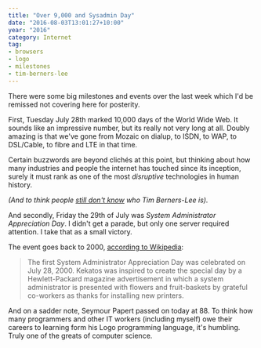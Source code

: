 ```yaml
---
title: "Over 9,000 and Sysadmin Day"
date: "2016-08-03T13:01:27+10:00"
year: "2016"
category: Internet
tag:
- browsers
- logo
- milestones
- tim-berners-lee
---
```

There were some big milestones and events over the last week which I'd be remissed not covering here for posterity.

First, Tuesday July 28th marked 10,000 days of the World Wide Web. It sounds like an impressive number, but its really not very long at all. Doubly amazing is that we've gone from Mozaic on dialup, to ISDN, to WAP, to DSL/Cable, to fibre and LTE in that time.

Certain buzzwords are beyond clichés at this point, but thinking about how many industries and people the internet has touched since its inception, surely it must rank as one of the most *disruptive* technologies in human history.

<p style="font-style:italic;">(And to think people <a href="http://allthingsd.com/20120727/nbcs-today-show-has-been-ignorant-about-tech-since-long-before-the-olympics/">still don't know</a> who Tim Berners-Lee is).</p>

And secondly, Friday the 29th of July was *System Administrator Appreciation Day*. I didn't get a parade, but only one server required attention. I take that as a small victory.

The event goes back to 2000, [according to Wikipedia]:

> The first System Administrator Appreciation Day was celebrated on July 28, 2000. Kekatos was inspired to create the special day by a Hewlett-Packard magazine advertisement in which a system administrator is presented with flowers and fruit-baskets by grateful co-workers as thanks for installing new printers.

And on a sadder note, Seymour Papert passed on today at 88. To think how many programmers and other IT workers (including myself) owe their careers to learning form his Logo programming language, it's humbling. Truly one of the greats of computer science.

[according to Wikipedia]: https://en.wikipedia.org/wiki/System_Administrator_Appreciation_Day


